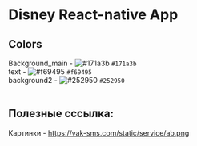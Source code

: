 # Disney React-native App
## Colors<br>
Background_main - ![#171a3b](https://placehold.co/15x15/f03c15/171a3b.png) `#171a3b`<br>
text - ![#f69495](https://placehold.co/15x15/f03c15/f69495.png) `#f69495`<br>
background2 - ![#252950](https://placehold.co/15x15/f03c15/252950.png) `#252950`<br>
<br>
## Полезные сссылка:
Картинки - https://vak-sms.com/static/service/ab.png<br>

